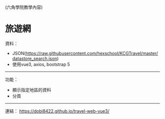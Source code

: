 (六角學院教學內容)
# 旅遊網
資料：
* JSON(https://raw.githubusercontent.com/hexschool/KCGTravel/master/datastore_search.json)
* 使用vue3, axios, bootstrap 5
---
功能：
* 顯示指定地區的資料
* 分頁
---
連結：
https://dobi8422.github.io/travel-web-vue3/
